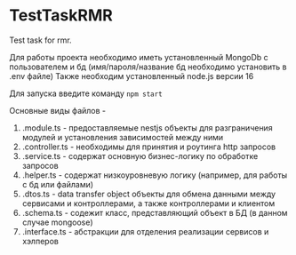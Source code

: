# TestTaskRMR
Test task for rmr.

Для работы проекта необходимо иметь установленный MongoDb с пользователем и бд (имя/пароля/название бд необходимо установить в .env файле)
Также необходим установленный node.js версии 16

Для запуска введите команду ```npm start```

Основные виды файлов -
1) .module.ts - предоставляемые nestjs объекты для разграничения модулей и установления зависимостей между ними
2) .controller.ts - необходимы для принятия и роутинга http запросов
3) .service.ts - содержат основную бизнес-логику по обработке запросов
4) .helper.ts - содержат низкоуровневую логику (например, для работы с бд или файлами)
5) .dtos.ts - data transfer object объекты для обмена данными между сервисами и контроллерами, а также контроллерами и клиентом
6) .schema.ts - содежит класс, представляющий объект в БД (в данном случае mongoose)
7) .interface.ts - абстракции для отделения реализации сервисов и хэлперов
